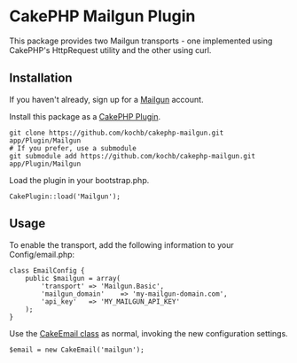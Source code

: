 CakePHP Mailgun Plugin
======================

This package provides two Mailgun transports - one implemented using CakePHP's HttpRequest utility and the other using curl.

Installation
------------
If you haven't already, sign up for a [Mailgun](http://www.mailgun.com/) account.

Install this package as a [CakePHP Plugin](http://book.cakephp.org/2.0/en/plugins.html).

    git clone https://github.com/kochb/cakephp-mailgun.git app/Plugin/Mailgun
    # If you prefer, use a submodule
    git submodule add https://github.com/kochb/cakephp-mailgun.git app/Plugin/Mailgun

Load the plugin in your bootstrap.php.

    CakePlugin::load('Mailgun');

Usage
-----
To enable the transport, add the following information to your Config/email.php:

    class EmailConfig {
        public $mailgun = array(
            'transport' => 'Mailgun.Basic',
            'mailgun_domain'    => 'my-mailgun-domain.com',
            'api_key'   => 'MY_MAILGUN_API_KEY'
        );
    }


Use the [CakeEmail class](http://book.cakephp.org/2.0/en/core-utility-libraries/email.html) as normal, invoking the new configuration settings.

    $email = new CakeEmail('mailgun');
